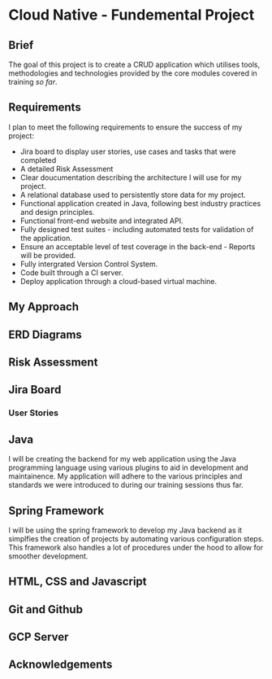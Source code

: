 # Cloud Native - Fundemental Project

## Brief

The goal of this project is to create a CRUD application which utilises tools, methodologies and technologies provided by the core modules covered in training _so far_.

## Requirements 

I plan to meet the following requirements to ensure the success of my project:

* Jira board to display user stories, use cases and tasks that were completed
* A detailed Risk Assessment
* Clear doucumentation describing the architecture I will use for my project.
* A relational database used to persistently store data for my project.
* Functional application created in Java, following best industry practices and design principles.
* Functional front-end website and integrated API.
* Fully designed test suites - including automated tests for validation of the application.
* Ensure an acceptable level of test coverage in the back-end - Reports will be provided.
* Fully intergrated Version Control System.
* Code built through a CI server.
* Deploy application through a cloud-based virtual machine.


## My Approach


## ERD Diagrams


## Risk Assessment


## Jira Board

### User Stories


## Java
I will be creating the backend for my web application using the Java programming language using various plugins to aid in development and maintainence. My application will adhere to the various principles and standards we were introduced to during our training sessions thus far.


## Spring Framework
I will be using the spring framework to develop my Java backend as it simplfies the creation of projects by automating various configuration steps. This framework also handles a lot of procedures under the hood to allow for smoother development.

## HTML, CSS and Javascript

## Git and Github


## GCP Server


## Acknowledgements 